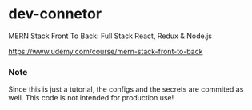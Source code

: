 # dev-connetor

MERN Stack Front To Back: Full Stack React, Redux & Node.js

https://www.udemy.com/course/mern-stack-front-to-back


### Note

Since this is just a tutorial, the configs and the secrets are commited as well.
This code is not intended for production use!